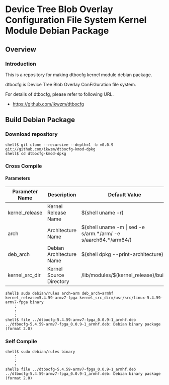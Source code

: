 Device Tree Blob Overlay Configuration File System Kernel Module Debian Package
====================================================================================

Overview
------------------------------------------------------------------------------------

### Introduction

This is a repository for making dtbocfg kernel module debian package.

dtbocfg is Device Tree Blob Overlay ConFiGuration file system.

For details of dtbocfg, please refer to following URL.

  * https://github.com/ikwzm/dtbocfg


Build Debian Package
------------------------------------------------------------------------------------

### Download repository

```console
shell$ git clone --recursive --depth=1 -b v0.0.9 git://github.com/ikwzm/dtbocfg-kmod-dpkg
shell$ cd dtbocfg-kmod-dpkg
```

### Cross Compile

#### Parameters

| Parameter Name | Description              | Default Value                                                    |
|----------------|--------------------------|------------------------------------------------------------------|
| kernel_release | Kernel Release Name      | $(shell uname -r)                                                |
| arch           | Architecture Name        | $(shell uname -m \| sed -e s/arm.\*/arm/ -e s/aarch64.\*/arm64/) |
| deb_arch       | Debian Architecture Name | $(shell dpkg --print-architecture)                               |
| kernel_src_dir | Kernel Source Directory  | /lib/modules/$(kernel_release)/build                             |


```console
shell$ sudo debian/rules arch=arm deb_arch=armhf kernel_release=5.4.59-armv7-fpga kernel_src_dir=/usr/src/linux-5.4.59-armv7-fpga binary
    :
    :
    :
shell$ file ../dtbocfg-5.4.59-armv7-fpga_0.0.9-1_armhf.deb
../dtbocfg-5.4.59-armv7-fpga_0.0.9-1_armhf.deb: Debian binary package (format 2.0)
```

### Self Compile

```console
shell$ sudo debian/rules binary
    :
    :
    :
shell$ file ../dtbocfg-5.4.59-armv7-fpga_0.0.9-1_armhf.deb
../dtbocfg-5.4.59-armv7-fpga_0.0.9-1_armhf.deb: Debian binary package (format 2.0)
```

